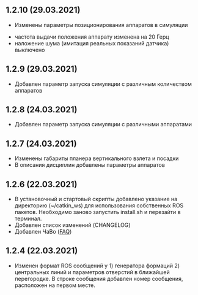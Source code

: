 1.2.10 (29.03.2021)
-----------------
* Изменены параметры позиционирования аппаратов в симуляции
- частота выдачи положения аппарату изменена на 20 Герц
- наложение шума (имитация реальных показаний датчика) выключено

1.2.9 (29.03.2021)
-----------------
* Добавлен параметр запуска симуляции с различным количеством аппаратов

1.2.8 (24.03.2021)
-----------------
* Добавлен параметр запуска симуляции с различными аппаратами

1.2.7 (24.03.2021)
-----------------
* Изменены габариты планера вертикального взлета и посадки
* В описания дисциплин добавлены параметры аппаратов

1.2.6 (22.03.2021)
-----------------
* В установочный и стартовый скрипты добавлено указание на директорию (~/catkin_ws) для использования собственных ROS пакетов.
Необходимо заново запустить install.sh и перезайти в терминал.
* Добавлен список изменений (CHANGELOG)
* Добавлен ЧаВо ([FAQ](https://github.com/acsl-mipt/drone-games/blob/main/.resources/FAQ.md))

1.2.4 (22.03.2021)
-----------------
* Изменен формат ROS сообщений у 1) генератора формаций 2) центральных линий и параметров отверстий в ближайшей перегородке.
В строке сообщения добавлен номер сообщения, расположен на первом месте.
